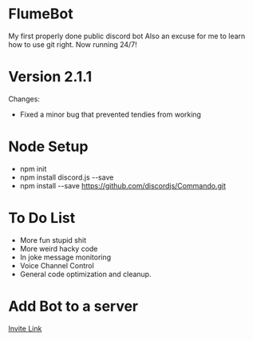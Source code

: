 # FlumeBot
My first properly done public discord bot
Also an excuse for me to learn how to use git right.
Now running 24/7!


# Version 2.1.1
Changes:
- Fixed a minor bug that prevented tendies from working


# Node Setup
- npm init
- npm install discord.js --save
- npm install --save https://github.com/discordjs/Commando.git

# To Do List
- More fun stupid shit
- More weird hacky code
- In joke message monitoring
- Voice Channel Control
- General code optimization and cleanup.

# Add Bot to a server
[Invite Link](https://discordapp.com/oauth2/authorize?client_id=662760640242384904&scope=bot&permissions=2146958591)
